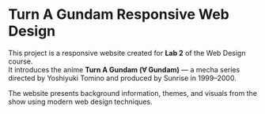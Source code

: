 # Turn A Gundam Responsive Web Design

This project is a responsive website created for **Lab 2** of the Web Design course.  
It introduces the anime **Turn A Gundam (∀ Gundam)** — a mecha series directed by Yoshiyuki Tomino and produced by Sunrise in 1999–2000.

The website presents background information, themes, and visuals from the show using modern web design techniques.